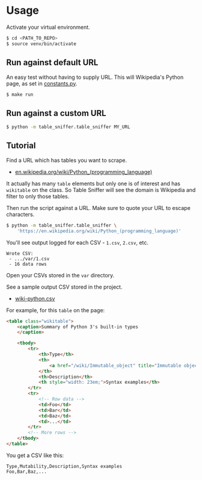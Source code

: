 # Usage

Activate your virtual environment.
```sh
$ cd <PATH_TO_REPO>
$ source venv/bin/activate
```

## Run against default URL

An easy test without having to supply URL. This will Wikipedia's Python page, as set in [constants.py](/table_sniffer/etc/constants.py).

```sh
$ make run
```

## Run against a custom URL

```sh
$ python -m table_sniffer.table_sniffer MY_URL
```


## Tutorial

Find a URL which has tables you want to scrape.

- [en.wikipedia.org/wiki/Python_(programming_language)](https://en.wikipedia.org/wiki/Python_(programming_language))

It actually has many `table` elements but only one is of interest and has `wikitable` on the class. So Table Sniffer will see the domain is Wikipedia and filter to only those tables.

Then run the script against a URL. Make sure to quote your URL to escape characters.

```sh
$ python -m table_sniffer.table_sniffer \
    'https://en.wikipedia.org/wiki/Python_(programming_language)'
```
You'll see output logged for each CSV - `1.csv`, `2.csv`, etc.

```
Wrote CSV:
 - .../var/1.csv
 - 16 data rows

```

Open your CSVs stored in the `var` directory.

See a sample output CSV stored in the project.

- [wiki-python.csv](/table_sniffer/var/sample/wiki-python.csv)

For example, for this `table` on the page:

```html
<table class="wikitable">
    <caption>Summary of Python 3's built-in types
    </caption>

    <tbody>
        <tr>
            <th>Type</th>
            <th>
                <a href="/wiki/Immutable_object" title="Immutable object">Mutability</a>
            </th>
            <th>Description</th>
            <th style="width: 23em;">Syntax examples</th>
        </tr>
        <tr>
            <!-- Row data -->
            <td>Foo</td>
            <td>Bar</td>
            <td>Baz</td>
            <td>...</td>
        </tr>
        <!-- More rows -->
    </tbody>
</table>
```

You get a CSV like this:

```
Type,Mutability,Description,Syntax examples
Foo,Bar,Baz,...
```
